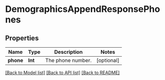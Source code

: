 # DemographicsAppendResponsePhones

## Properties
Name | Type | Description | Notes
------------ | ------------- | ------------- | -------------
**phone** | **Int** | The phone number. | [optional] 

[[Back to Model list]](../README.md#documentation-for-models) [[Back to API list]](../README.md#documentation-for-api-endpoints) [[Back to README]](../README.md)


